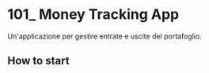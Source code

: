 # 101_ Money Tracking App
Un'applicazione per gestire entrate e uscite del portafoglio.

## How to start
